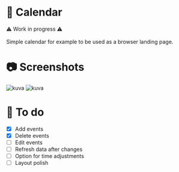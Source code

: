 # 📅 Calendar
⚠️ Work in progress ⚠️ <br><br>
Simple calendar for example to be used as a browser landing page.

# 📷 Screenshots
![kuva](https://github.com/bkruotsalainen/calendar/assets/64400810/63f34d15-c112-4b88-af13-30849780a1cb)
![kuva](https://github.com/bkruotsalainen/calendar/assets/64400810/cd38b20a-d85f-446f-9349-ebf7721768e9)

# 📝 To do
- [x] Add events
- [x] Delete events
- [ ] Edit events
- [ ] Refresh data after changes
- [ ] Option for time adjustments
- [ ] Layout polish
